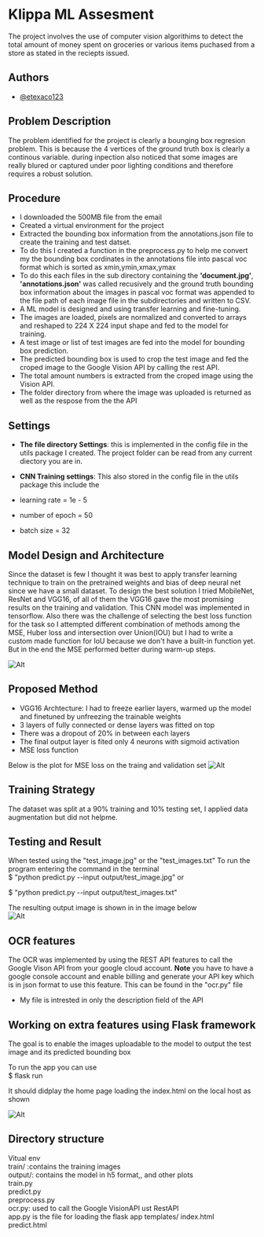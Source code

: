 
# Klippa ML Assesment

The project involves the use of computer vision algorithims to detect the total amount of money spent on groceries or various items puchased from a store as stated in the reciepts issued.


## Authors

- [@etexaco123](https://www.github.com/etexaco123)


## Problem Description
The problem identified for the project is clearly a bounging box regresion problem. This is because the 4 vertices of the ground truth box is clearly a continous variable. during inpection also noticed that some images are really blured or captured under poor lighting conditions and therefore requires a robust solution.

## Procedure
- I downloaded the 500MB file from the email  
- Created a virtual environment for the project  
- Extracted the bounding box information from the annotations.json  file to create the training and test datset.  
- To do this I created a function in the preprocess.py to help me convert my the bounding box cordinates in the annotations file into pascal voc format which is sorted as xmin,ymin,xmax,ymax  
- To do this each files in the sub directory containing the **'document.jpg'**, **'annotations.json'** was called recusively and the ground truth bounding box information about the images in pascal voc format was appended to the file path of each image file in the subdirectories and written to CSV. 
- A ML model is designed and using transfer learning and fine-tuning.  
- The images are loaded, pixels are normalized and converted to arrays and reshaped to 224 X 224 input shape and fed to the model for training.  
- A test image or list of test images are fed into the model for bounding box prediction.  
- The predicted bounding box is used to crop the test image and fed the croped image to the Google Vision API by calling the rest API.  
- The total amount numbers is extracted from the croped image using the Vision API.  
- The folder directory from where the image was uploaded is returned as well as the respose from the the API

## Settings 
- **The file directory Settings**: this is implemented in the config file in the utils package I created. The project folder can be read from any current diectory you are in.  

- **CNN Training settings**: This also stored in the config file in the utils package this include the  
- learning rate = 1e - 5  
- number of epoch = 50
- batch size = 32

## Model Design and Architecture
Since the dataset is few I thought it was best to apply transfer learning technique to train on the pretrained weights and bias of deep neural net since we have a small dataset. To design the best solution I tried MobileNet, ResNet and VGG16, of all of them the VGG16 gave the most promising results on the training and validation. This CNN model was implemented in tensorflow. Also there was the challenge of selecting the best loss function for the task so I attempted different combination of methods among the MSE, Huber loss and intersection over Union(IOU) but I had to write a custom made function for IoU because we don't have a built-in function yet. But in the end the MSE performed better during warm-up steps.

![Alt](https://github.com/etexaco123/Klippa-ML-Assesment/blob/main/output/model_architecture.png)

## Proposed Method
- VGG16 Archtecture: I had to freeze earlier layers, warmed up the model and finetuned by unfreezing the trainable weights
- 3 layers of fully connected or dense layers was fitted on top
- There was a dropout of 20% in between each layers  
- The final output layer is fited only 4 neurons with sigmoid activation
- MSE loss function  
  
<!---![Alt](https://github.com/etexaco123/Klippa-ML-Assesment/blob/main/output/model_architecture.png) ---> 
Below is the plot for MSE loss on the traing and validation set
![Alt](https://github.com/etexaco123/Klippa-ML-Assesment/blob/main/output/plot.png)

## Training Strategy
The dataset was split at a 90% training and 10% testing set, I applied data augmentation but did not helpme. 

## Testing and Result  
When tested using the "test_image.jpg" or the "test_images.txt"  To run the program entering the command in the terminal  
$ "python predict.py --input output/test_image.jpg" or  

$ "python predict.py --input output/test_images.txt"
  
The resulting output image is shown in in the image below  
![Alt](https://github.com/etexaco123/Klippa-ML-Assesment/blob/main/output/output_image.png)

## OCR features
The OCR was implemented by using the REST API features to call the Google Vison API from your google cloud account. **Note** you have to have a google console account and enable billing and generate your API key which is in json format to use this feature. This can be found in the "ocr.py" file
- My file is intrested in only the description field of the API

## Working on extra features using Flask framework
The goal is to enable the images uploadable to the model to output the test image and its predicted bounding box 

To run the app you can use   
$ flask run

It should didplay the home page loading the index.html on the local host as shown  
  
![Alt](https://github.com/etexaco123/Klippa-ML-Assesment/blob/main/output/index_page_snapshot.png)  
  
## Directory structure
Vitual env  
train/ :contains the training images  
output/: contains the model in h5 format,, and other plots  
train.py  
predict.py  
preprocess.py  
ocr.py: used to call the Google VisionAPI ust RestAPI  
app.py is the file for loading the flask app
templates/
index.html  
predict.html 

